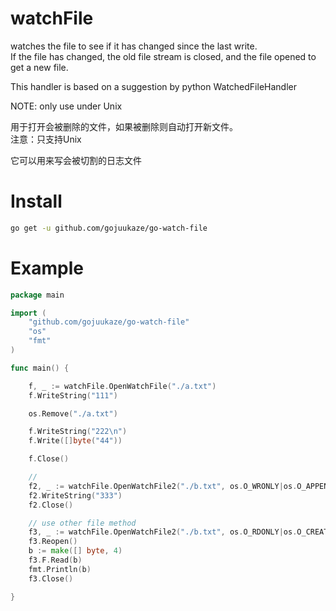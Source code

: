 # watchFile
watches the file to see if it has changed since the last write.  
If the file has changed, the old file stream is closed, and the file opened to get a new file.  

This handler is based on a suggestion by python WatchedFileHandler  

NOTE: only use under Unix

用于打开会被删除的文件，如果被删除则自动打开新文件。  
注意：只支持Unix

它可以用来写会被切割的日志文件

# Install

```bash
go get -u github.com/gojuukaze/go-watch-file
```

# Example
```go
package main

import (
	"github.com/gojuukaze/go-watch-file"
	"os"
	"fmt"
)

func main() {

	f, _ := watchFile.OpenWatchFile("./a.txt")
	f.WriteString("111")

	os.Remove("./a.txt")

	f.WriteString("222\n")
	f.Write([]byte("44"))

	f.Close()

	//
	f2, _ := watchFile.OpenWatchFile2("./b.txt", os.O_WRONLY|os.O_APPEND|os.O_CREATE, 0666)
	f2.WriteString("333")
	f2.Close()

	// use other file method
	f3, _ := watchFile.OpenWatchFile2("./b.txt", os.O_RDONLY|os.O_CREATE, 0666)
	f3.Reopen()
	b := make([] byte, 4)
	f3.F.Read(b)
	fmt.Println(b)
	f3.Close()

}

```
